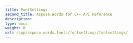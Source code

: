 ```yaml
---
title: FontSettings
second_title: Aspose.Words for C++ API Reference
description: 
type: docs
weight: 0
url: /cpp/aspose.words.fonts/fontsettings/fontsettings/
---
```




